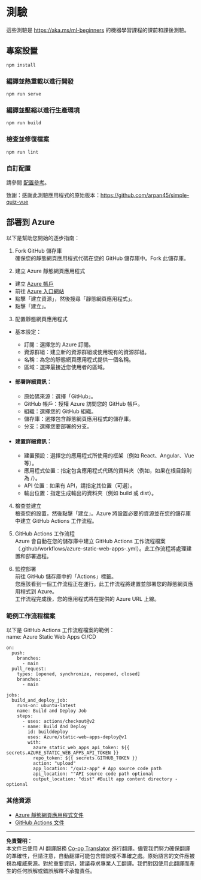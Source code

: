 <!--
CO_OP_TRANSLATOR_METADATA:
{
  "original_hash": "6d130dffca5db70d7e615f926cb1ad4c",
  "translation_date": "2025-09-03T17:59:09+00:00",
  "source_file": "quiz-app/README.md",
  "language_code": "tw"
}
-->
# 測驗

這些測驗是 https://aka.ms/ml-beginners 的機器學習課程的課前和課後測驗。

## 專案設置

```
npm install
```

### 編譯並熱重載以進行開發

```
npm run serve
```

### 編譯並壓縮以進行生產環境

```
npm run build
```

### 檢查並修復檔案

```
npm run lint
```

### 自訂配置

請參閱 [配置參考](https://cli.vuejs.org/config/)。

致謝：感謝此測驗應用程式的原始版本：https://github.com/arpan45/simple-quiz-vue

## 部署到 Azure

以下是幫助您開始的逐步指南：

1. Fork GitHub 儲存庫  
確保您的靜態網頁應用程式代碼在您的 GitHub 儲存庫中。Fork 此儲存庫。

2. 建立 Azure 靜態網頁應用程式  
- 建立 [Azure 帳戶](http://azure.microsoft.com)  
- 前往 [Azure 入口網站](https://portal.azure.com)  
- 點擊「建立資源」，然後搜尋「靜態網頁應用程式」。  
- 點擊「建立」。  

3. 配置靜態網頁應用程式  
- 基本設定：  
  - 訂閱：選擇您的 Azure 訂閱。  
  - 資源群組：建立新的資源群組或使用現有的資源群組。  
  - 名稱：為您的靜態網頁應用程式提供一個名稱。  
  - 區域：選擇最接近您使用者的區域。  

- #### 部署詳細資訊：  
  - 原始碼來源：選擇「GitHub」。  
  - GitHub 帳戶：授權 Azure 訪問您的 GitHub 帳戶。  
  - 組織：選擇您的 GitHub 組織。  
  - 儲存庫：選擇包含靜態網頁應用程式的儲存庫。  
  - 分支：選擇您要部署的分支。  

- #### 建置詳細資訊：  
  - 建置預設：選擇您的應用程式所使用的框架（例如 React、Angular、Vue 等）。  
  - 應用程式位置：指定包含應用程式代碼的資料夾（例如，如果在根目錄則為 /）。  
  - API 位置：如果有 API，請指定其位置（可選）。  
  - 輸出位置：指定生成輸出的資料夾（例如 build 或 dist）。  

4. 檢查並建立  
檢查您的設置，然後點擊「建立」。Azure 將設置必要的資源並在您的儲存庫中建立 GitHub Actions 工作流程。

5. GitHub Actions 工作流程  
Azure 會自動在您的儲存庫中建立 GitHub Actions 工作流程檔案（.github/workflows/azure-static-web-apps-<name>.yml）。此工作流程將處理建置和部署過程。

6. 監控部署  
前往 GitHub 儲存庫中的「Actions」標籤。  
您應該看到一個工作流程正在運行。此工作流程將建置並部署您的靜態網頁應用程式到 Azure。  
工作流程完成後，您的應用程式將在提供的 Azure URL 上線。

### 範例工作流程檔案

以下是 GitHub Actions 工作流程檔案的範例：  
name: Azure Static Web Apps CI/CD  
```
on:
  push:
    branches:
      - main
  pull_request:
    types: [opened, synchronize, reopened, closed]
    branches:
      - main

jobs:
  build_and_deploy_job:
    runs-on: ubuntu-latest
    name: Build and Deploy Job
    steps:
      - uses: actions/checkout@v2
      - name: Build And Deploy
        id: builddeploy
        uses: Azure/static-web-apps-deploy@v1
        with:
          azure_static_web_apps_api_token: ${{ secrets.AZURE_STATIC_WEB_APPS_API_TOKEN }}
          repo_token: ${{ secrets.GITHUB_TOKEN }}
          action: "upload"
          app_location: "/quiz-app" # App source code path
          api_location: ""API source code path optional
          output_location: "dist" #Built app content directory - optional
```

### 其他資源
- [Azure 靜態網頁應用程式文件](https://learn.microsoft.com/azure/static-web-apps/getting-started)  
- [GitHub Actions 文件](https://docs.github.com/actions/use-cases-and-examples/deploying/deploying-to-azure-static-web-app)  

---

**免責聲明**：  
本文件已使用 AI 翻譯服務 [Co-op Translator](https://github.com/Azure/co-op-translator) 進行翻譯。儘管我們努力確保翻譯的準確性，但請注意，自動翻譯可能包含錯誤或不準確之處。原始語言的文件應被視為權威來源。對於重要資訊，建議尋求專業人工翻譯。我們對因使用此翻譯而產生的任何誤解或錯誤解釋不承擔責任。